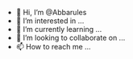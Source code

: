 - 👋 Hi, I’m @Abbarules
- 👀 I’m interested in ...
- 🌱 I’m currently learning ...
- 💞️ I’m looking to collaborate on ...
- 📫 How to reach me ...

<!---
Abbarules/Abbarules is a ✨ special ✨ repository because its `README.md` (this file) appears on your GitHub profile.
You can click the Preview link to take a look at your changes.
--->
